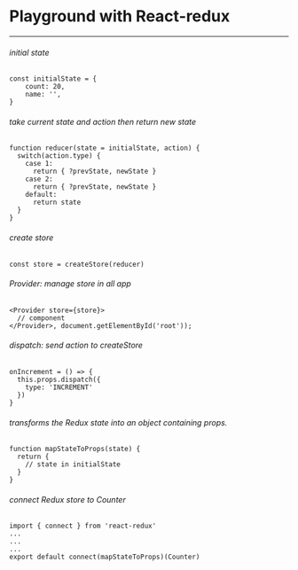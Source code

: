 # Playground with React-redux
---

###### initial state
```
const initialState = {
	count: 20,
	name: '',
}
```

###### take current state and action then return new state
```
function reducer(state = initialState, action) {
  switch(action.type) {
    case 1:
      return { ?prevState, newState }
    case 2:
      return { ?prevState, newState }
    default:
      return state
  }
}
```

###### create store
```
const store = createStore(reducer)
```

###### Provider: manage store in all app
```
<Provider store={store}>
  // component
</Provider>, document.getElementById('root'));
```

###### dispatch: send action to createStore
```
onIncrement = () => {
  this.props.dispatch({
    type: 'INCREMENT'
  })
}
```


###### transforms the Redux state into an object containing props.
```
function mapStateToProps(state) {
  return {
    // state in initialState
  }
}
```


###### connect Redux store to Counter
```
import { connect } from 'react-redux'
...
...
...
export default connect(mapStateToProps)(Counter)
```
